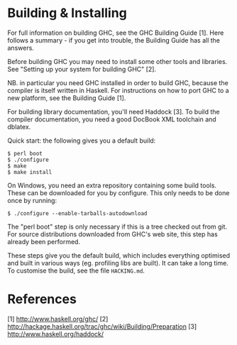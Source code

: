 Building & Installing
=====================

For full information on building GHC, see the GHC Building Guide [1].
Here follows a summary - if you get into trouble, the Building Guide
has all the answers.

Before building GHC you may need to install some other tools and
libraries.  See "Setting up your system for building GHC" [2].

NB. in particular you need GHC installed in order to build GHC,
because the compiler is itself written in Haskell.  For instructions
on how to port GHC to a new platform, see the Building Guide [1].

For building library documentation, you'll need Haddock [3].  To build
the compiler documentation, you need a good DocBook XML toolchain and
dblatex.

Quick start:  the following gives you a default build:

    $ perl boot
    $ ./configure
    $ make
    $ make install

  On Windows, you need an extra repository containing some build tools.
  These can be downloaded for you by configure. This only needs to be done once by running:

    $ ./configure --enable-tarballs-autodownload

The "perl boot" step is only necessary if this is a tree checked out
from git.  For source distributions downloaded from GHC's web site,
this step has already been performed.

These steps give you the default build, which includes everything
optimised and built in various ways (eg. profiling libs are built).
It can take a long time.  To customise the build, see the file
`HACKING.md`.

References
==========

 [1] http://www.haskell.org/ghc/
 [2] http://hackage.haskell.org/trac/ghc/wiki/Building/Preparation
 [3] http://www.haskell.org/haddock/
